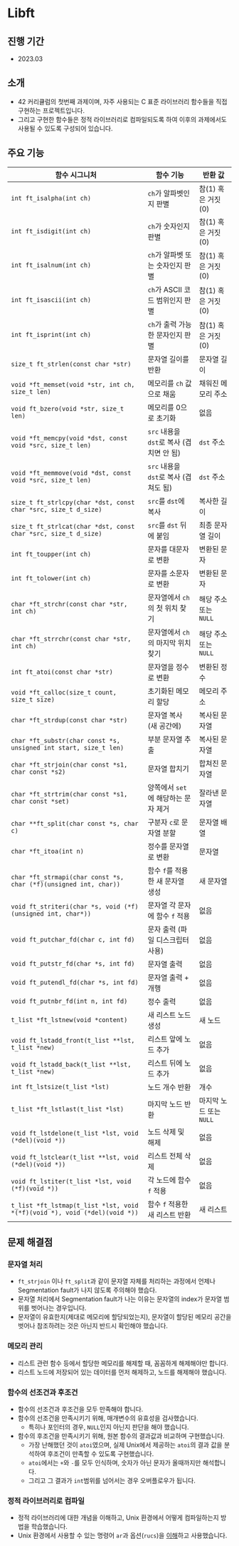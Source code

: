 # Libft
## 진행 기간
- 2023.03
## 소개
- 42 커리큘럼의 첫번째 과제이며, 자주 사용되는 C 표준 라이브러리 함수들을 직접 구현하는 프로젝트입니다.
- 그리고 구현한 함수들은 정적 라이브러리로 컴파일되도록 하여 이후의 과제에서도 사용될 수 있도록 구성되어 있습니다.

## 주요 기능
| 함수 시그니처 | 함수 기능 | 반환 값 |
|---------------|-----------|----------|
| `int ft_isalpha(int ch)` | `ch`가 알파벳인지 판별 | 참(1) 혹은 거짓(0) |
| `int ft_isdigit(int ch)` | `ch`가 숫자인지 판별 | 참(1) 혹은 거짓(0) |
| `int ft_isalnum(int ch)` | `ch`가 알파벳 또는 숫자인지 판별 | 참(1) 혹은 거짓(0) |
| `int ft_isascii(int ch)` | `ch`가 ASCII 코드 범위인지 판별 | 참(1) 혹은 거짓(0) |
| `int ft_isprint(int ch)` | `ch`가 출력 가능한 문자인지 판별 | 참(1) 혹은 거짓(0) |
| `size_t ft_strlen(const char *str)` | 문자열 길이를 반환 | 문자열 길이 |
| `void *ft_memset(void *str, int ch, size_t len)` | 메모리를 `ch` 값으로 채움 | 채워진 메모리 주소 |
| `void ft_bzero(void *str, size_t len)` | 메모리를 0으로 초기화 | 없음 |
| `void *ft_memcpy(void *dst, const void *src, size_t len)` | `src` 내용을 `dst`로 복사 (겹치면 안 됨) | `dst` 주소 |
| `void *ft_memmove(void *dst, const void *src, size_t len)` | `src` 내용을 `dst`로 복사 (겹쳐도 됨) | `dst` 주소 |
| `size_t ft_strlcpy(char *dst, const char *src, size_t d_size)` | `src`를 `dst`에 복사 | 복사한 길이 |
| `size_t ft_strlcat(char *dst, const char *src, size_t d_size)` | `src`를 `dst` 뒤에 붙임 | 최종 문자열 길이 |
| `int ft_toupper(int ch)` | 문자를 대문자로 변환 | 변환된 문자 |
| `int ft_tolower(int ch)` | 문자를 소문자로 변환 | 변환된 문자 |
| `char *ft_strchr(const char *str, int ch)` | 문자열에서 `ch`의 첫 위치 찾기 | 해당 주소 또는 `NULL` |
| `char *ft_strrchr(const char *str, int ch)` | 문자열에서 `ch`의 마지막 위치 찾기 | 해당 주소 또는 `NULL` |
| `int ft_atoi(const char *str)` | 문자열을 정수로 변환 | 변환된 정수 |
| `void *ft_calloc(size_t count, size_t size)` | 초기화된 메모리 할당 | 메모리 주소 |
| `char *ft_strdup(const char *str)` | 문자열 복사 (새 공간에) | 복사된 문자열 |
| `char *ft_substr(char const *s, unsigned int start, size_t len)` | 부분 문자열 추출 | 복사된 문자열 |
| `char *ft_strjoin(char const *s1, char const *s2)` | 문자열 합치기 | 합쳐진 문자열 |
| `char *ft_strtrim(char const *s1, char const *set)` | 양쪽에서 `set`에 해당하는 문자 제거 | 잘라낸 문자열 |
| `char **ft_split(char const *s, char c)` | 구분자 `c`로 문자열 분할 | 문자열 배열 |
| `char *ft_itoa(int n)` | 정수를 문자열로 변환 | 문자열 |
| `char *ft_strmapi(char const *s, char (*f)(unsigned int, char))` | 함수 `f`를 적용한 새 문자열 생성 | 새 문자열 |
| `void ft_striteri(char *s, void (*f)(unsigned int, char*))` | 문자열 각 문자에 함수 `f` 적용 | 없음 |
| `void ft_putchar_fd(char c, int fd)` | 문자 출력 (파일 디스크립터 사용) | 없음 |
| `void ft_putstr_fd(char *s, int fd)` | 문자열 출력 | 없음 |
| `void ft_putendl_fd(char *s, int fd)` | 문자열 출력 + 개행 | 없음 |
| `void ft_putnbr_fd(int n, int fd)` | 정수 출력 | 없음 |
| `t_list *ft_lstnew(void *content)` | 새 리스트 노드 생성 | 새 노드 |
| `void ft_lstadd_front(t_list **lst, t_list *new)` | 리스트 앞에 노드 추가 | 없음 |
| `void ft_lstadd_back(t_list **lst, t_list *new)` | 리스트 뒤에 노드 추가 | 없음 |
| `int ft_lstsize(t_list *lst)` | 노드 개수 반환 | 개수 |
| `t_list *ft_lstlast(t_list *lst)` | 마지막 노드 반환 | 마지막 노드 또는 `NULL` |
| `void ft_lstdelone(t_list *lst, void (*del)(void *))` | 노드 삭제 및 해제 | 없음 |
| `void ft_lstclear(t_list **lst, void (*del)(void *))` | 리스트 전체 삭제 | 없음 |
| `void ft_lstiter(t_list *lst, void (*f)(void *))` | 각 노드에 함수 `f` 적용 | 없음 |
| `t_list *ft_lstmap(t_list *lst, void *(*f)(void *), void (*del)(void *))` | 함수 `f` 적용한 새 리스트 반환 | 새 리스트 |
## 문제 해결점
### 문자열 처리
  - `ft_strjoin` 이나 `ft_split`과 같이 문자열 자체를 처리하는 과정에서 언제나 Segmentation fault가 나지 않도록 주의해야 했습다.
  - 문자열 처리에서 Segmentation fault가 나는 이유는 문자열의 index가 문자열 범위를 벗어나는 경우입니다.
  - 문자열이 유효한지(제대로 메모리에 할당되었는지), 문자열이 할당된 메모리 공간을 벗어나 참조하려는 것은 아닌지 반드시 확인해야 했습니다.
### 메모리 관리
  - 리스트 관련 함수 등에서 할당한 메모리를 해제할 때, 꼼꼼하게 해제해야만 합니다.
  - 리스트 노드에 저장되어 있는 데이터를 먼저 해제하고, 노드를 해제해야 했습니다.
### 함수의 선조건과 후조건
  - 함수의 선조건과 후조건을 모두 만족해야 합니다.
  - 함수의 선조건을 만족시키기 위해, 매개변수의 유효성을 검사했습니다.
    - 특히나 포인터의 경우, `NULL`인지 아닌지 판단을 해야 했습니다.
  - 함수의 후조건을 만족시키기 위해, 원본 함수의 결과값과 비교하며 구현했습니다.
    - 가장 난해했던 것이 `atoi`였으며, 실제 Unix에서 제공하는 `atoi`의 결과 값을 분석하여 후조건이 만족할 수 있도록 구현했습니다.
    - `atoi`에서는 `+`와 `-`를 모두 인식하며, 숫자가 아닌 문자가 올때까지만 해석합니다.
    - 그리고 그 결과가 `int`범위를 넘어서는 경우 오버플로우가 됩니다.
### 정적 라이브러리로 컴파일
  - 정적 라이브러리에 대한 개념을 이해하고, Unix 환경에서 어떻게 컴파일하는지 방법을 학습했습니다.
  - Unix 환경에서 사용할 수 있는 명령어 `ar`과 옵션(`rucs`)을 [이해](https://tangy-snow-1e9.notion.site/1dfc2820041880e88e1ac795c4c56c60)하고 사용했습니다.
